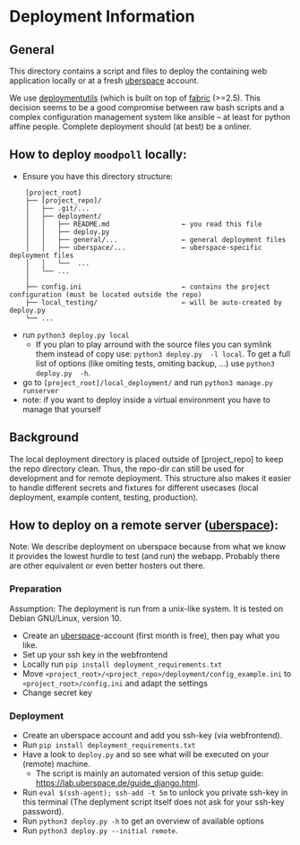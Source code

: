 # Deployment Information
## General

This directory contains a script and files to deploy the containing web application locally or at a fresh [uberspace](https://uberspace.de/) account.

We use [deploymentutils](https://codeberg.org/cknoll/deploymentutils) (which is built on top of  [fabric](https://www.fabfile.org/) (>=2.5). This decision seems to be a good compromise between raw bash scripts and a complex configuration management system like ansible – at least for python affine people.
Complete deployment should (at best) be a onliner.

## How to deploy `moodpoll` locally:

- Ensure you have this directory structure:

```
    [project_root]
    ├── [project_repo]/
    │   ├── .git/...
    │   ├── deployment/
    │   │   ├── README.md                  ← you read this file
    │   │   ├── deploy.py
    │   │   ├── general/...                ← general deployment files
    │   │   ├── uberspace/...              ← uberspace-specific deployment files
    │   │   └──  ...
    │   └── ...
    │
    ├── config.ini                         ← contains the project configuration (must be located outside the repo)
    ├── local_testing/                     ← will be auto-created by deploy.py
    └── ...
```

- run `python3 deploy.py local`
    - If you plan to play arround with the source files you can symlink them instead of copy use: `python3 deploy.py  -l local`. To get a full list of options (like omiting tests, omiting backup, ...) use `python3 deploy.py  -h`.
- go to `[project_root]/local_deployment/` and run `python3 manage.py runserver`
- note: if you want to deploy inside a virtual environment you have to manage that yourself


## Background

The local deployment directory is placed outside of \[project_repo\] to keep the repo directory clean. Thus, the repo-dir can still be used for development and for remote deployment. This structure also makes it easier to handle different secrets and fixtures for different usecases (local deployment, example content, testing, production).


## How to deploy  on a remote server ([uberspace](https://uberspace.de/)):

Note: We describe deployment on uberspace because from what we know it provides the lowest hurdle to test (and run) the webapp. Probably there are other equivalent or even better hosters out there.

### Preparation

Assumption: The deployment is run from a unix-like system. It is tested on Debian GNU/Linux, version 10.

- Create an [uberspace](https://uberspace.de)-account (first month is free), then pay what you like.
- Set up your ssh key in the webfrontend
- Locally run `pip install deployment_requirements.txt`
- Move `<project_root>/<project_repo>/deployment/config_example.ini` to `<project_root>/config.ini` and adapt the settings
- Change secret key

### Deployment

- Create an uberspace account and add you ssh-key (via webfrontend).
- Run `pip install deployment_requirements.txt`
- Have a look to `deploy.py` and so see what will be executed on your (remote) machine.
    - The script is mainly an automated version of this setup guide: <https://lab.uberspace.de/guide_django.html>.
- Run `eval $(ssh-agent); ssh-add -t 5m` to unlock you private ssh-key in this terminal (The deplyment script itself does not ask for your ssh-key password).
- Run `python3 deploy.py -h` to get an overview of available options
- Run `python3 deploy.py --initial remote`.
